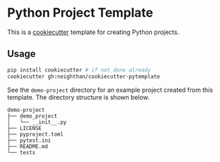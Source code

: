# Python Project Template

This is a [cookiecutter][cookiecutter] template for creating Python projects.

## Usage

```bash
pip install cookiecutter # if not done already
cookiecutter gh:neighthan/cookiecutter-pytemplate
```

See the `demo-project` directory for an example project created from this template. The directory structure is shown below.

```{directory_structure}
demo-project
├── demo_project
│   └── __init__.py
├── LICENSE
├── pyproject.toml
├── pytest.ini
├── README.md
└── tests
```

[cookiecutter]: https://github.com/audreyr/cookiecutter
